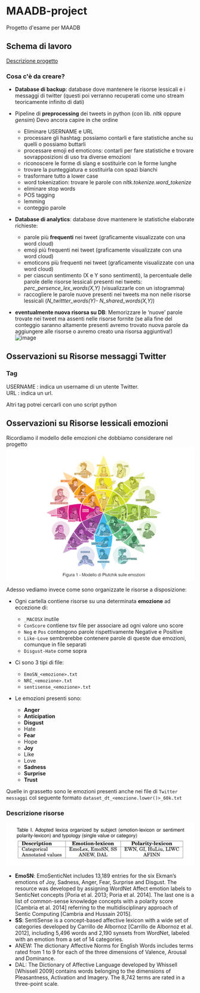 # MAADB-project
Progetto d'esame per MAADB
## Schema di lavoro
[Descrizione progetto](https://docs.google.com/document/d/1i3TSJpyr4vw-edKBX1XNuy52f8_Sem0aPWmo6fBpuBs/edit?ts=57308c63#heading=h.oublcismo327)
### Cosa c'è da creare?
- **Database di backup**: database dove mantenere le risorse lessicali e i messaggi di twitter (questi poi verranno recuperati come uno stream teoricamente infinito di dati)
- Pipeline di **preprocessing** dei tweets in python (con lib. *nltk* oppure *gensim*)
    Devo ancora capire in che ordine
    - Eliminare USERNAME e URL
    - processare gli hashtag: possiamo contarli e fare statistiche anche su quelli o possiamo buttarli
    - processare emoji ed emoticons: contarli per fare statistiche e trovare sovrapposizioni di uso tra diverse emozioni
    - riconoscere le forme di slang e sostituirle con le forme lunghe
    - trovare la punteggiatura e sostituirla con spazi bianchi
    - trasformare tutto a lower case
    - word tokenization: trovare le parole con _nltk.tokenize.word_tokenize_
    - eliminare stop words
    - POS tagging
    - lemming
    - conteggio parole
    
- **Database di analytics**: database dove mantenere le statistiche elaborate richieste:
  - parole più **frequenti** nei tweet (graficamente visualizzate con una word cloud)
  - emoji più frequenti nei tweet (graficamente visualizzate con una word cloud)
  - emoticons più frequenti nei tweet (graficamente visualizzate con una word cloud)
  - per ciascun sentimento (X e Y sono sentimenti), la percentuale delle parole delle risorse lessicali presenti nei tweets: _perc_persence_lex_words(X,Y)_ (visualizzarle con un istogramma)
  - raccogliere le parole nuove presenti nei tweets ma non nelle risorse lessicali (_N_twittter_words(Y)- N_shared_words(X,Y)_)
- **eventualmente nuova risorsa su DB**: Memorizzare le ‘nuove’ parole trovate nei tweet ma assenti nelle risorse fornite (se alla fine del conteggio saranno altamente presenti avremo trovato nuova parole da aggiungere alle risorse o avremo creato una risorsa  aggiuntiva!)
![image](https://user-images.githubusercontent.com/43850400/118098215-ea947000-b3d3-11eb-9a94-4d41571c25f8.png)

## Osservazioni su Risorse messaggi Twitter
### Tag
USERNAME : indica un username di un utente Twitter.  
URL : indica un url.

Altri tag potrei cercarli con uno script python
## Osservazioni su Risorse lessicali emozioni
Ricordiamo il modello delle emozioni che dobbiamo considerare nel progetto
![image](res\emotion_model.png)

Adesso vediamo invece come sono organizzate le risorse a disposizione:
- Ogni cartella contiene risorse su una determinata **emozione** ad eccezione di:
    - `_MACOSX` inutile
    - `ConScore` contiene tsv file per associare ad ogni valore uno score
    - `Neg` e `Pos` contengono parole rispettivamente Negative e Positive 
    - `Like-Love` sembrerebbe contenere parole di queste due emozioni, comunque in file separati
    - `Disgust-Hate` come sopra
     
- Ci sono 3 tipi di file:
    - `EmoSN_<emozione>.txt`
    - `NRC_<emozione>.txt`
    - `sentisense_<emozione>.txt`
- Le emozioni presenti sono:
    - **Anger**
    - **Anticipation**
    - **Disgust**
    - Hate
    - **Fear**
    - Hope
    - **Joy**
    - Like
    - Love
    - **Sadness**
    - **Surprise**
    - **Trust**  
    
Quelle in grassetto sono le emozioni presenti anche nei file di `Twitter messaggi` col seguente formato `dataset_dt_<emozione.lower()>_60k.txt`
### Descrizione risorse
![image](res\lexica_organization.png)
- **EmoSN**: EmoSenticNet includes 13,189 entries for the six Ekman’s emotions of Joy, Sadness, Anger, Fear, Surprise and Disgust. The resource was developed by assigning WordNet Affect emotion labels to SenticNet concepts [Poria et al. 2013; Poria et al. 2014]. The last one is a list of common-sense knowledge concepts with a polarity score [Cambria et al. 2014] referring to the multidisciplinary approach of Sentic Computing [Cambria and Hussain 2015].
- **SS**: SentiSense is a concept-based affective lexicon with a wide set of categories developed by Carrillo de Albornoz [Carrillo de Albornoz et al. 2012], including 5,496 words and 2,190 synsets from WordNet, labeled with an emotion from a set of 14 categories.
- ANEW: The dictionary Affective Norms for English Words includes terms rated from 1 to 9 for each of the three dimensions of Valence, Arousal and Dominance.
- DAL: The Dictionary of Affective Language developed by Whissell [Whissell 2009] contains words belonging to the dimensions of Pleasantness, Activation and Imagery. The 8,742 terms are rated in a three-point scale.